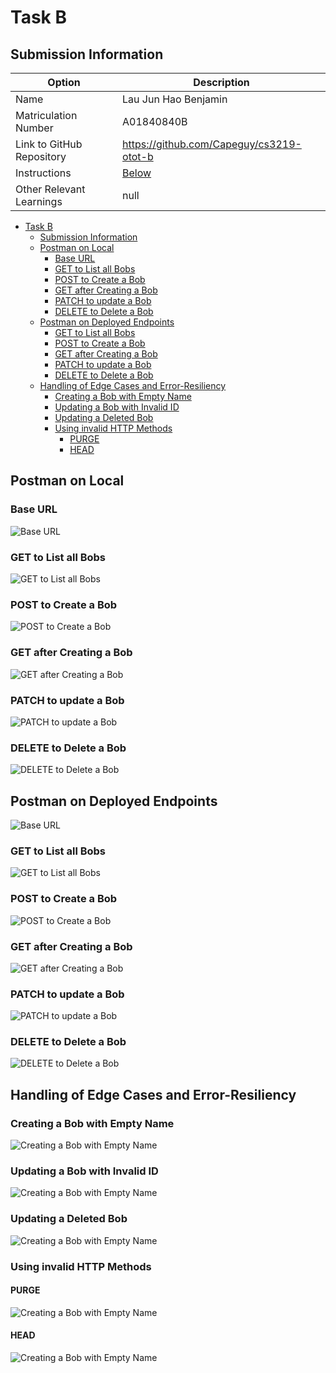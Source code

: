 # Task B
## Submission Information

| Option | Description |
| ------ | ----------- |
| Name   | Lau Jun Hao Benjamin |
| Matriculation Number | A01840840B |
| Link to GitHub Repository | https://github.com/Capeguy/cs3219-otot-b |
| Instructions | [Below](#foo) |
| Other Relevant Learnings | null |

- [Task B](#task-b)
  - [Submission Information](#submission-information)
  - [Postman on Local](#postman-on-local)
    - [Base URL](#base-url)
    - [GET to List all Bobs](#get-to-list-all-bobs)
    - [POST to Create a Bob](#post-to-create-a-bob)
    - [GET after Creating a Bob](#get-after-creating-a-bob)
    - [PATCH to update a Bob](#patch-to-update-a-bob)
    - [DELETE to Delete a Bob](#delete-to-delete-a-bob)
  - [Postman on Deployed Endpoints](#postman-on-deployed-endpoints)
    - [GET to List all Bobs](#get-to-list-all-bobs-1)
    - [POST to Create a Bob](#post-to-create-a-bob-1)
    - [GET after Creating a Bob](#get-after-creating-a-bob-1)
    - [PATCH to update a Bob](#patch-to-update-a-bob-1)
    - [DELETE to Delete a Bob](#delete-to-delete-a-bob-1)
  - [Handling of Edge Cases and Error-Resiliency](#handling-of-edge-cases-and-error-resiliency)
    - [Creating a Bob with Empty Name](#creating-a-bob-with-empty-name)
    - [Updating a Bob with Invalid ID](#updating-a-bob-with-invalid-id)
    - [Updating a Deleted Bob](#updating-a-deleted-bob)
    - [Using invalid HTTP Methods](#using-invalid-http-methods)
      - [PURGE](#purge)
      - [HEAD](#head)

## Postman on Local

### Base URL

![Base URL](images/b1.0.png)

### GET to List all Bobs

![GET to List all Bobs](images/b1.1.png)

### POST to Create a Bob

![POST to Create a Bob](images/b1.2a.png)

### GET after Creating a Bob

![GET after Creating a Bob](images/b1.2b.png)

### PATCH to update a Bob

![PATCH to update a Bob](images/b1.3.png)

### DELETE to Delete a Bob

![DELETE to Delete a Bob](images/b1.4.png)

## Postman on Deployed Endpoints

![Base URL](images/b1.5.png)

### GET to List all Bobs

![GET to List all Bobs](images/b1.6.png)

### POST to Create a Bob

![POST to Create a Bob](images/b1.7a.png)

### GET after Creating a Bob

![GET after Creating a Bob](images/b1.7b.png)

### PATCH to update a Bob

![PATCH to update a Bob](images/b1.8.png)

### DELETE to Delete a Bob

![DELETE to Delete a Bob](images/b1.9.png) 

## Handling of Edge Cases and Error-Resiliency 

### Creating a Bob with Empty Name

![Creating a Bob with Empty Name](images/b1.10.png)

### Updating a Bob with Invalid ID

![Creating a Bob with Empty Name](images/b1.11.png)

### Updating a Deleted Bob

![Creating a Bob with Empty Name](images/b1.12.png)

### Using invalid HTTP Methods

#### PURGE

![Creating a Bob with Empty Name](images/b1.13a.png)

#### HEAD

![Creating a Bob with Empty Name](images/b1.13b.png)